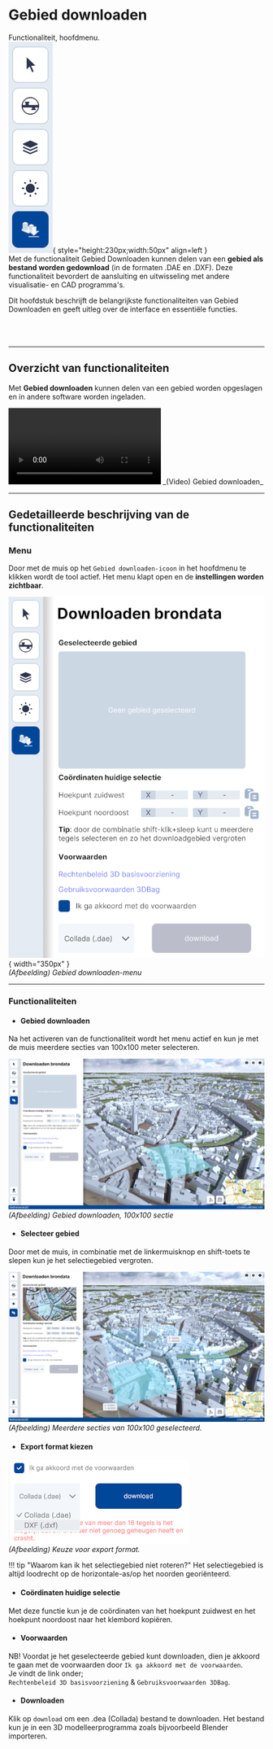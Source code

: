 # Gebied downloaden

Functionaliteit, hoofdmenu.  
![Building Blocks](../handleiding/imgs/gebied.downloaden.menu.main.png){ style="height:230px;width:50px" align=left }
<br>
Met de functionaliteit Gebied Downloaden kunnen delen van een **gebied als bestand worden gedownload** (in de formaten .DAE en .DXF). Deze functionaliteit bevordert de aansluiting en uitwisseling met andere visualisatie- en CAD programma's. 

Dit hoofdstuk beschrijft de belangrijkste functionaliteiten van Gebied Downloaden en geeft uitleg over de interface en essentiële functies.  
<br>
<br>
<br>

---

## Overzicht van functionaliteiten

Met **Gebied downloaden** kunnen delen van een gebied worden opgeslagen en in andere software worden ingeladen. 

<video controls>
<source src="../video/gebied.downloaden.mp4" type="video/mp4">
</video>
_(Video) Gebied downloaden_

---

## Gedetailleerde beschrijving van de functionaliteiten

### **Menu**
Door met de muis op het `Gebied downloaden-icoon` in het hoofdmenu te klikken wordt de tool actief. Het menu klapt open en de **instellingen worden zichtbaar**.

![Building Blocks](../handleiding/imgs/gebied.downloaden.menu.png){ width="350px" }  
_(Afbeelding) Gebied downloaden-menu_

---

### **Functionaliteiten**

* #### **Gebied downloaden**   
Na het activeren van de functionaliteit wordt het menu actief en kun je met de muis meerdere secties van 100x100 meter selecteren.

![Building Blocks](../handleiding/imgs/gebied.downloaden.segment.png)
_(Afbeelding) Gebied downloaden, 100x100 sectie_
 
* #### **Selecteer gebied**   
Door met de muis, in combinatie met de linkermuisknop en shift-toets te slepen kun je het selectiegebied vergroten.  

![Building Blocks](../handleiding/imgs/gebied.downloaden.selectie.png)
_(Afbeelding) Meerdere secties van 100x100 geselecteerd._

* #### **Export format kiezen**
![Building Blocks](../handleiding/imgs/gebied.downloaden.export.format.png)  
_(Afbeelding) Keuze voor export format._

!!! tip "Waarom kan ik het selectiegebied niet roteren?"
	Het selectiegebied is altijd loodrecht op de horizontale-as/op het noorden georiënteerd.

* #### **Coördinaten huidige selectie**   
Met deze functie kun je de coördinaten van het hoekpunt zuidwest en het hoekpunt noordoost naar het klembord kopiëren.

* #### **Voorwaarden**   
NB! Voordat je het geselecteerde gebied kunt downloaden, dien je akkoord te gaan met de voorwaarden door `Ik ga akkoord met de voorwaarden`.  
Je vindt de link onder;  
`Rechtenbeleid 3D basisvoorziening` & 
`Gebruiksvoorwaarden 3DBag`.

* #### **Downloaden**   
Klik op `download` om een .dea (Collada) bestand te downloaden. Het bestand kun je in een 3D modelleerprogramma zoals bijvoorbeeld Blender importeren.